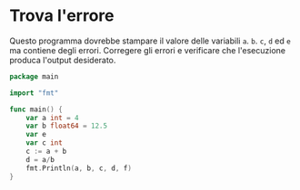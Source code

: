 # Trova l'errore

Questo programma dovrebbe stampare il valore delle variabili `a`. `b`. `c`, `d` ed `e` ma contiene degli errori. Corregere gli errori e verificare che l'esecuzione produca l'output desiderato.


```go
package main

import "fmt"

func main() {
	var a int = 4
	var b float64 = 12.5
	var e
	var c int
	c := a + b
	d = a/b
	fmt.Println(a, b, c, d, f)
}
```